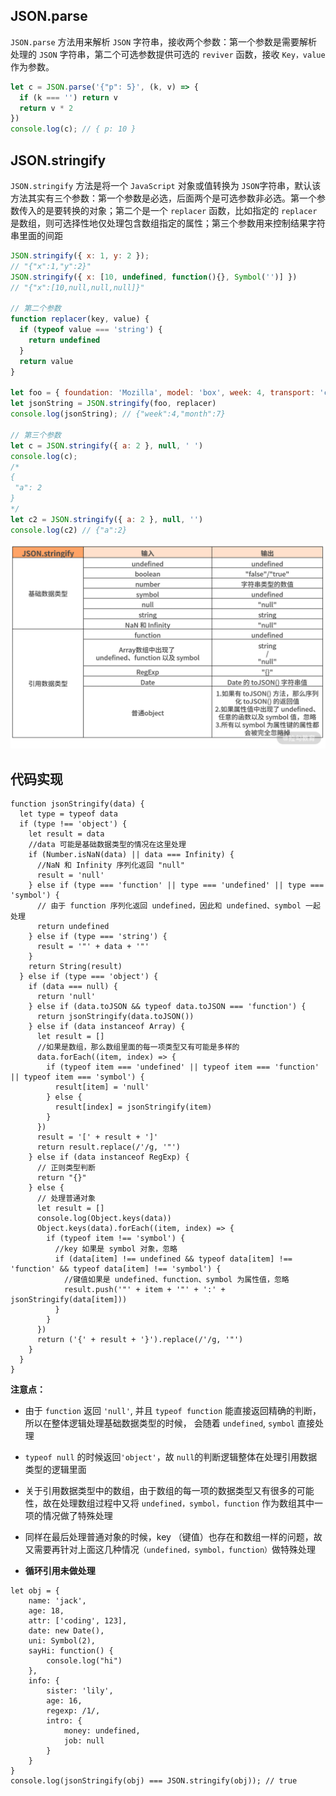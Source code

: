 ## JSON.parse

`JSON.parse` 方法用来解析 `JSON` 字符串，接收两个参数：第一个参数是需要解析处理的 `JSON` 字符串，第二个可选参数提供可选的 `reviver` 函数，接收 `Key，value` 作为参数。

```js
let c = JSON.parse('{"p": 5}', (k, v) => {
  if (k === '') return v
  return v * 2
})
console.log(c); // { p: 10 }
```

## JSON.stringify

`JSON.stringify` 方法是将一个 `JavaScript` 对象或值转换为 `JSON`字符串，默认该方法其实有三个参数：第一个参数是必选，后面两个是可选参数非必选。第一个参数传入的是要转换的对象；第二个是一个 `replacer` 函数，比如指定的 `replacer` 是数组，则可选择性地仅处理包含数组指定的属性；第三个参数用来控制结果字符串里面的间距

```js
JSON.stringify({ x: 1, y: 2 });
// "{"x":1,"y":2}"
JSON.stringify({ x: [10, undefined, function(){}, Symbol('')] })
// "{"x":[10,null,null,null]}"

// 第二个参数
function replacer(key, value) {
  if (typeof value === 'string') {
    return undefined
  }
  return value
}

let foo = { foundation: 'Mozilla', model: 'box', week: 4, transport: 'car', month: 7 }
let jsonString = JSON.stringify(foo, replacer)
console.log(jsonString); // {"week":4,"month":7}

// 第三个参数
let c = JSON.stringify({ a: 2 }, null, ' ')
console.log(c);
/*
{
 "a": 2
}
*/
let c2 = JSON.stringify({ a: 2 }, null, '')
console.log(c2) // {"a":2}
```

![JSON.stringify](.\stringify.png)

## 代码实现

```JS
function jsonStringify(data) {
  let type = typeof data
  if (type !== 'object') {
    let result = data
    //data 可能是基础数据类型的情况在这里处理
    if (Number.isNaN(data) || data === Infinity) {
      //NaN 和 Infinity 序列化返回 "null"
      result = 'null'
    } else if (type === 'function' || type === 'undefined' || type === 'symbol') {
      // 由于 function 序列化返回 undefined，因此和 undefined、symbol 一起处理
      return undefined
    } else if (type === 'string') {
      result = '"' + data + '"'
    }
    return String(result)
  } else if (type === 'object') {
    if (data === null) {
      return 'null'
    } else if (data.toJSON && typeof data.toJSON === 'function') {
      return jsonStringify(data.toJSON())
    } else if (data instanceof Array) {
      let result = []
      //如果是数组，那么数组里面的每一项类型又有可能是多样的
      data.forEach((item, index) => {
        if (typeof item === 'undefined' || typeof item === 'function' || typeof item === 'symbol') {
          result[item] = 'null'
        } else {
          result[index] = jsonStringify(item)
        }
      })
      result = '[' + result + ']'
      return result.replace(/'/g, '"')
    } else if (data instanceof RegExp) {
      // 正则类型判断
      return "{}"
    } else {
      // 处理普通对象
      let result = []
      console.log(Object.keys(data))
      Object.keys(data).forEach((item, index) => {
        if (typeof item !== 'symbol') {
          //key 如果是 symbol 对象，忽略
          if (data[item] !== undefined && typeof data[item] !== 'function' && typeof data[item] !== 'symbol') {
            //键值如果是 undefined、function、symbol 为属性值，忽略
            result.push('"' + item + '"' + ':' + jsonStringify(data[item]))
          }
        }
      })
      return ('{' + result + '}').replace(/'/g, '"')
    }
  }
}
```

**注意点：**

- 由于 `function` 返回 `'null'`, 并且 `typeof function` 能直接返回精确的判断，所以在整体逻辑处理基础数据类型的时候， 会随着 `undefined`, `symbol` 直接处理

-  `typeof null` 的时候返回`'object'`，故 `null`的判断逻辑整体在处理引用数据类型的逻辑里面
- 关于引用数据类型中的数组，由于数组的每一项的数据类型又有很多的可能性，故在处理数组过程中又将 `undefined，symbol，function` 作为数组其中一项的情况做了特殊处理

- 同样在最后处理普通对象的时候，key （键值）也存在和数组一样的问题，故又需要再针对上面这几种情况`（undefined，symbol，function）`做特殊处理

- **循环引用未做处理**

```JS
let obj = {
    name: 'jack',
    age: 18,
    attr: ['coding', 123],
    date: new Date(),
    uni: Symbol(2),
    sayHi: function() {
        console.log("hi")
    },
    info: {
        sister: 'lily',
        age: 16,
        regexp: /1/,
        intro: {
            money: undefined,
            job: null
        }
    }
}
console.log(jsonStringify(obj) === JSON.stringify(obj)); // true
```

